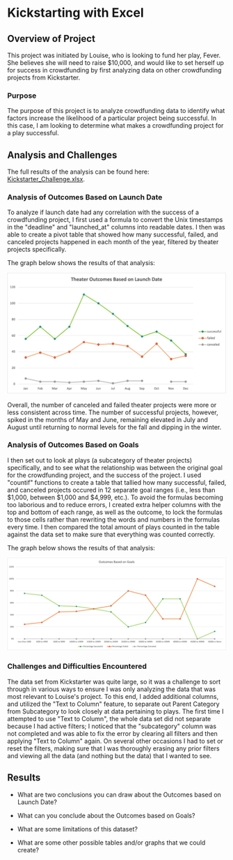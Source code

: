 # Kickstarting with Excel

## Overview of Project
This project was initiated by Louise, who is looking to fund her play, Fever. She believes she will need to raise $10,000, and would like to set herself up for success in crowdfunding by first analyzing data on other crowdfunding projects from Kickstarter.
### Purpose
The purpose of this project is to analyze crowdfunding data to identify what factors increase the likelihood of a particular project being successful. In this case, I am looking to determine what makes a crowdfunding project for a play successful. 
## Analysis and Challenges
The full results of the analysis can be found here: [Kickstarter_Challenge.xlsx](Kickstarter_Challenge.xlsx). 
### Analysis of Outcomes Based on Launch Date
To analyze if launch date had any correlation with the success of a crowdfunding project, I first used a formula to convert the Unix timestamps in the "deadline" and "launched_at" columns into readable dates. I then was able to create a pivot table that showed how many successful, failed, and canceled projects happened in each month of the year, filtered by theater projects specifically.

The graph below shows the results of that analysis:

![Theater_Outcomes_vs_Launch.png](Theater_Outcomes_vs_Launch.png)

Overall, the number of canceled and failed theater projects were more or less consistent across time. The number of successful projects, however, spiked in the months of May and June, remaining elevated in July and August until returning to normal levels for the fall and dipping in the winter.

### Analysis of Outcomes Based on Goals

I then set out to look at plays (a subcategory of theater projects) specifically, and to see what the relationship was between the original goal for the crowdfunding project, and the success of the project. I used "countif" functions to create a table that tallied how many successful, failed, and canceled projects occured in 12 separate goal ranges (i.e., less than $1,000, between $1,000 and $4,999, etc.). To avoid the formulas becoming too laborious and to reduce errors, I created extra helper columns with the top and bottom of each range, as well as the outcome, to lock the formulas to those cells rather than rewriting the words and numbers in the formulas every time. I then compared the total amount of plays counted in the table against the data set to make sure that everything was counted correctly. 

The graph below shows the results of that analysis:

![Outcomes_vs_Goals.png.png](Outcomes_vs_Goals.png.png)

### Challenges and Difficulties Encountered

The data set from Kickstarter was quite large, so it was a challenge to sort through in various ways to ensure I was only analyzing the data that was most relevant to Louise's project. To this end, I added additional columns, and utilized the "Text to Column" feature, to separate out Parent Category from Subcategory to look closely at data pertaining to plays. The first time I attempted to use "Text to Column", the whole data set did not separate because I had active filters; I noticed that the "subcategory" column was not completed and was able to fix the error by clearing all filters and then applying "Text to Column" again. On several other occasions I had to set or reset the filters, making sure that I was thoroughly erasing any prior filters and viewing all the data (and nothing but the data) that I wanted to see. 

## Results

- What are two conclusions you can draw about the Outcomes based on Launch Date?

- What can you conclude about the Outcomes based on Goals?

- What are some limitations of this dataset?

- What are some other possible tables and/or graphs that we could create?
